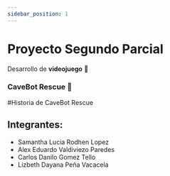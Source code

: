```yaml
---
sidebar_position: 1
---
```


# Proyecto Segundo Parcial
Desarrollo de **videojuego** 	:game_die:


### CaveBot Rescue :mag_right:
  #Historia de CaveBot Rescue 



## Integrantes: 

* Samantha Lucia Rodhen Lopez
* Alex Eduardo Valdiviezo Paredes
* Carlos Danilo Gomez Tello
* Lizbeth Dayana Peña Vacacela

